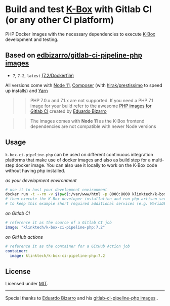 
# Build and test [K-Box](https://github.com/k-box/k-box) with Gitlab CI (or any other CI platform)

PHP Docker images with the necessary dependencies to execute [K-Box](https://github.com/k-box/k-box) development and testing.


## Based on [edbizarro/gitlab-ci-pipeline-php images](https://hub.docker.com/r/edbizarro/gitlab-ci-pipeline-php/)

- ```7```, ```7.2```, ```latest``` [(7.2/Dockerfile)](https://github.com/k-box/k-box-ci-pipeline-php/blob/master/php/7.2/Dockerfile)


All versions come with [Node 11](https://nodejs.org/en/), [Composer](https://getcomposer.org/) (with [hirak/prestissimo](https://github.com/hirak/prestissimo) to speed up installs) and [Yarn](https://yarnpkg.com)

>> PHP 7.0.x and 7.1.x are not supported. If you need a PHP 7.1 image for your build refer to the awesome [PHP images for Gitlab CI](https://github.com/edbizarro/gitlab-ci-pipeline-php) created by [Eduardo Bizarro](https://github.com/edbizarro)


>> The images comes with **Node 11** as the K-Box frontend dependencies are not compatible with newer Node versions

## Usage

`k-box-ci-pipeline-php` can be used on different continuous integration platforms that make use of docker images 
and also as build step for a multi-step docker image. You can also use it locally to work on the K-Box code
without having php installed.

_as your development environment_

```bash
# use it to host your development environment
docker run -t --rm -v $(pwd):/var/www/html -p 8000:8000 klinktech/k-box-ci-pipeline-php:7.2 bash
# then execute the K-Box developer installation and run php artisan serve
# to keep this example short required additional services (e.g. MariaDB/MySQL) are not linked
```

_on Gitlab CI_

```yaml
# reference it as the source of a Gitlab CI job
image: "klinktech/k-box-ci-pipeline-php:7.2"
```

_on GitHub actions_

```yaml
# reference it as the container for a GitHub Action job
container:
  image: klinktech/k-box-ci-pipeline-php:7.2
```




## License

Licensed under [MIT](./LICENSE).


--------

Special thanks to [Eduardo Bizarro](https://github.com/edbizarro) and his [gitlab-ci-pipeline-php images](https://hub.docker.com/r/edbizarro/gitlab-ci-pipeline-php/)..

